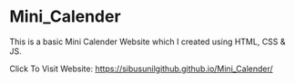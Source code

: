 # Mini_Calender
This is a basic Mini Calender Website which I created using HTML, CSS &amp; JS.

Click To Visit Website:
https://sibusunilgithub.github.io/Mini_Calender/
